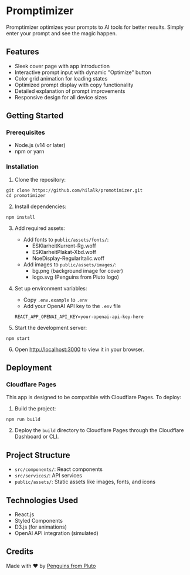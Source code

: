 # Promptimizer

Promptimizer optimizes your prompts to AI tools for better results. Simply enter your prompt and see the magic happen.

## Features

- Sleek cover page with app introduction
- Interactive prompt input with dynamic "Optimize" button
- Color grid animation for loading states
- Optimized prompt display with copy functionality
- Detailed explanation of prompt improvements
- Responsive design for all device sizes

## Getting Started

### Prerequisites

- Node.js (v14 or later)
- npm or yarn

### Installation

1. Clone the repository:
```
git clone https://github.com/hilalk/promotimizer.git
cd promotimizer
```

2. Install dependencies:
```
npm install
```

3. Add required assets:
   - Add fonts to `public/assets/fonts/`:
     - ESKlarheitKurrent-Rg.woff
     - ESKlarheitPlakat-Xbd.woff
     - NoeDisplay-RegularItalic.woff
   - Add images to `public/assets/images/`:
     - bg.png (background image for cover)
     - logo.svg (Penguins from Pluto logo)

4. Set up environment variables:
   - Copy `.env.example` to `.env`
   - Add your OpenAI API key to the `.env` file
   ```
   REACT_APP_OPENAI_API_KEY=your-openai-api-key-here
   ```

5. Start the development server:
```
npm start
```

6. Open [http://localhost:3000](http://localhost:3000) to view it in your browser.

## Deployment

### Cloudflare Pages

This app is designed to be compatible with Cloudflare Pages. To deploy:

1. Build the project:
```
npm run build
```

2. Deploy the `build` directory to Cloudflare Pages through the Cloudflare Dashboard or CLI.

## Project Structure

- `src/components/`: React components
- `src/services/`: API services
- `public/assets/`: Static assets like images, fonts, and icons

## Technologies Used

- React.js
- Styled Components
- D3.js (for animations)
- OpenAI API integration (simulated)

## Credits

Made with ♥ by [Penguins from Pluto](https://penguinsfrompluto.com) 